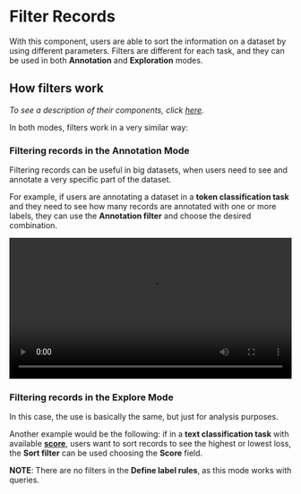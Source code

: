 # Filter Records

With this component, users are able to sort the information on a dataset by using different parameters. Filters are different for each task, and they can be used in both **Annotation** and **Exploration** modes.

## How filters work

*To see a description of their components, click [here](dataset.md).*

In both modes, filters work in a very similar way:

### Filtering records in the Annotation Mode

Filtering records can be useful in big datasets, when users need to see and annotate a very specific part of the dataset.

For example, if users are annotating a dataset in a **token classification task** and they need to see how many records are annotated with one or more labels, they can use the **Annotation filter** and choose the desired combination.

<video width="100%" controls><source src="_static/reference/webapp/filter_records.mp4" type="video/mp4"></video>

### Filtering records in the Explore Mode

In this case, the use is basically the same, but just for analysis purposes.

Another example would be the following: if in a **text classification task** with available [**score**](https://docs.rubrix.ml/en/stable/tutorials/08-error_analysis_using_loss.html), users want to sort records to see the highest or lowest loss, the **Sort filter** can be used choosing the **Score** field.

**NOTE**: There are no filters in the **Define label rules**, as this mode works with queries.
